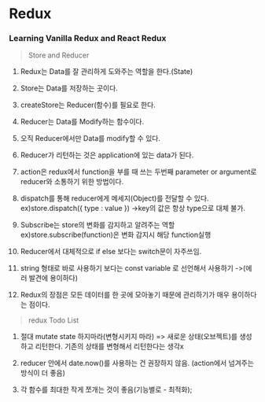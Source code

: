 # Redux

### Learning Vanilla Redux and React Redux

  
> Store and Reducer
1. Redux는 Data를 잘 관리하게 도와주는 역할을 한다.(State)

2. Store는 Data를 저장하는 곳이다.

3. createStore는 Reducer(함수)를 필요로 한다.

4. Reducer는 Data를 Modify하는 함수이다.

5. 오직 Reducer에서만 Data를 modify할 수 있다.

6. Reducer가 리턴하는 것은 application에 있는 data가 된다.

7. action은 redux에서 function을 부를 때 쓰는 두번째 parameter or argument로 reducer와 소통하기 위한 방법이다.

8. dispatch를 통해 reducer에게 메세지(Object)를 전달할 수 있다. ex)store.dispatch({ type : value })
   ->key의 값은 항상 type으로 대체 불가.

9.  Subscribe는 store의 변화를 감지하고 알려주는 역할
ex)store.subscribe(function)은 변화 감지시 해당 function실행

10. Reducer에서 대체적으로 if else 보다는 switch문이 자주쓰임.

11. string 형태로 바로 사용하기 보다는 const variable 로 선언해서 사용하기 ->(에러 발견에 용이하다)

12. Redux의 장점은 모든 데이터를 한 곳에 모아놓기 때문에 관리하기가 매우 용이하다는 점이다.


> redux Todo List 

1. 절대 mutate state 하지마라(변형시키지 마라) => 새로운 상태(오브젝트)를 생성하고 리턴한다. 기존의 상태를 변형해서 리턴한다는 생각x

2. reducer 안에서 date.now()를 사용하는 건 권장하지 않음. (action에서 넘겨주는 방식이 더 좋음)

3. 각 함수를 최대한 작게 쪼개는 것이 좋음(기능별로 - 최적화);